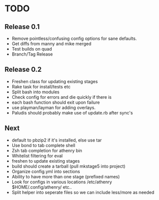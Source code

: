 TODO
=====

Release 0.1
-----------

* Remove pointless/confusing config options for sane defaults.
* Get diffs from manny and mike merged
* Test builds on quad
* Branch/Tag Release

Release 0.2
-----------
* Freshen class for updating existing stages
* Rake task for install/tests etc
* Split bash into modules
* Check config for errors and die quickly if there is
* each bash function should exit upon failure
* use playman/layman for adding overlays. 
* Paludis should probably make use of update.rb after sync's

Next
----
* default to pbzip2 if it's installed, else use tar
* Use bond to tab complete shell
* Zsh tab completion for athenry bin
* Whitelist filtering for eval
* freshen to update existing stages
* build should create a tarball (pull mkstage5 into project)
* Organize config.yml into sections
* Ability to have more than one stage (prefixed names)
* Look for configs in various locations /etc/athenry $HOME/.config/athenry/ etc..
* Split helper into seperate files so we can include less/more as needed
